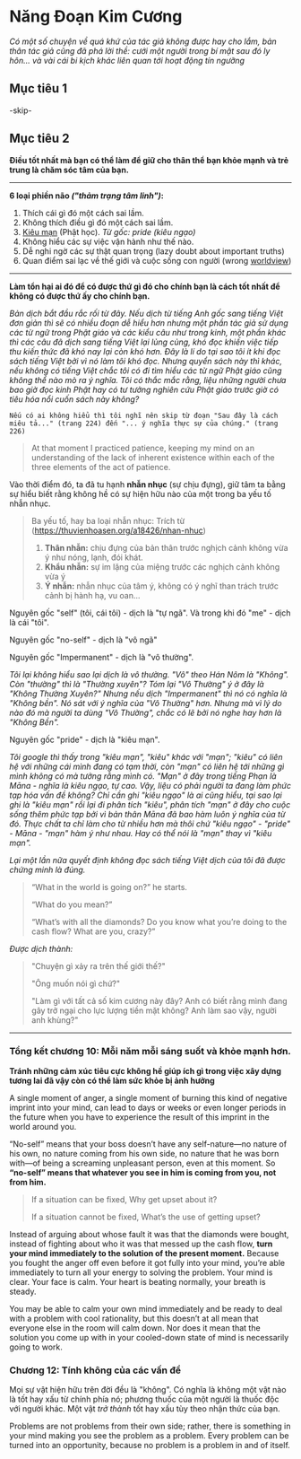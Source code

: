 # Năng Đoạn Kim Cương

*Có một số chuyện về quá khứ của tác giả không được hay cho lắm, bản thân tác giả cũng đã phá lời thề: cưới một người trong bí mật sau đó ly hôn... và vài cái bi kịch khác liên quan tới hoạt động tín ngưỡng*

## Mục tiêu 1
-skip-

## Mục tiêu 2

**Điều tốt nhất mà bạn có thể làm để giữ cho thân thể bạn khỏe mạnh và trẻ trung là chăm sóc tâm của bạn.**

---
**6 loại phiền não *("thảm trạng tâm linh")*:**

1. Thích cái gì đó một cách sai lầm.
2. Không thích điều gì đó một cách sai lầm.
3. [Kiêu mạn](https://thuvienhoasen.org/a7001/chuong-4-kieu-man-la-gi) (Phật học). *Từ gốc: pride (kiêu ngạo)* 
4. Không hiểu các sự việc vận hành như thế nào.
5. Dễ nghi ngờ các sự thật quan trọng (lazy doubt about important truths)
6. Quan điểm sai lạc về thế giới và cuộc sống con người (wrong [worldview](http://definr.com/world%20view))
---
**Làm tổn hại ai đó để có được thứ gì đó cho chính bạn là cách tốt nhất để không có được thứ ấy cho chính bạn.**

*Bản dịch bắt đầu rắc rối từ đây. Nếu dịch từ tiếng Anh gốc sang tiếng Việt đơn giản thì sẽ có nhiều đoạn dễ hiểu hơn nhưng một phần tác giả sử dụng các từ ngữ trong Phật giáo và các kiểu câu như trong kinh, một phần khác thì các câu đã dịch sang tiếng Việt lại lủng củng, khó đọc khiến việc tiếp thu kiến thức đã khó nay lại còn khó hơn. Đây là lí do tại sao tôi ít khi đọc sách tiếng Việt bởi vì nó làm tôi khó đọc. Nhưng quyển sách này thì khác, nếu không có tiếng Việt chắc tôi có đi tìm hiểu các từ ngữ Phật giáo cũng không thể nào mò ra ý nghĩa. Tôi có thắc mắc rằng, liệu những người chưa bao giờ đọc kinh Phật hay có tư tưởng nghiên cứu Phật giáo trước giờ có tiêu hóa nổi cuốn sách này không?*

`Nếu có ai không hiểu thì tôi nghĩ nên skip từ đoạn "Sau đây là cách miêu tả..." (trang 224) đến "... ý nghĩa thực sự của chúng." (trang 226)`

> At that moment I practiced patience, keeping my mind on an understanding of the lack of inherent existence within each of the three elements of the act of patience.

Vào thời điểm đó, ta đã tu hạnh **nhẫn nhục** (sự chịu đựng), giữ tâm ta bằng sự hiểu biết rằng không hề có sự hiện hữu nào của một trong ba yếu tố nhẫn nhục.

> Ba yếu tố, hay ba loại nhẫn nhục: Trích từ (https://thuvienhoasen.org/a18426/nhan-nhuc)
> 1. **Thân nhẫn:** chịu đựng của bản thân trước nghịch cảnh không vừa ý như nóng, lạnh, đói khát.
> 2. **Khẩu nhẫn:** sự im lặng của miệng trước các nghịch cảnh không vừa ý
> 3. **Ý nhẫn:** nhẫn nhục của tâm ý, không có ý nghĩ than trách trước cảnh bị hành hạ, vu oan...

Nguyên gốc "self" (tôi, cái tôi) - dịch là "tự ngã". Và trong khi đó "me" - dịch là cái "tôi".

Nguyên gốc "no-self" - dịch là "vô ngã"

Nguyên gốc "Impermanent" - dịch là "vô thường". 

*Tôi lại không hiểu sao lại dịch là vô thường. "Vô" theo Hán Nôm là "Không". Còn "thường" thì là "Thường xuyên"? Tóm lại "Vô Thường" ý ở đây là "Không Thường Xuyên?" Nhưng nếu dịch "Impermanent" thì nó có nghĩa là "Không bền". Nó sát với ý nghĩa của "Vô Thường" hơn. Nhưng mà vì lý do nào đó mà người ta dùng "Vô Thường", chắc có lẽ bởi nó nghe hay hơn là "Không Bền".*

Nguyên gốc "pride" - dịch là "kiêu mạn".

*Tôi google thì thấy trong "kiêu mạn", "kiêu" khác với "mạn"; "kiêu" có liên hệ với những cái mình đang có tạm thời, còn "mạn" có liên hệ tới những gì mình không có mà tưởng rằng mình có. "Mạn" ở đây trong tiếng Phạn là Māna - nghĩa là kiêu ngạo, tự cao. Vậy, liệu có phải người ta đang làm phức tạp hóa vấn đề không? Chỉ cần ghi "kiêu ngạo" là ai cũng hiểu, tại sao lại ghi là "kiêu mạn" rồi lại đi phân tích "kiêu", phân tích "mạn" ở đây cho cuộc sống thêm phức tạp bởi vì bản thân Māna đã bao hàm luôn ý nghĩa của từ đó. Thực chất ta chỉ làm cho từ nhiều hơn mà thôi chứ "kiêu ngạo" - "pride" - Māna - "mạn" hàm ý như nhau. Hay có thể nói là "mạn" thay vì "kiêu mạn".*

*Lại một lần nữa quyết định không đọc sách tiếng Việt dịch của tôi đã được chứng minh là đúng.*

> “What in the world is going on?” he starts.
>
> “What do you mean?”
>
> “What’s with all the diamonds? Do you know what you’re doing to the cash flow? What are you, crazy?”

*Được dịch thành:*

>"Chuyện gì xảy ra trên thế giới thế?"
>
> "Ông muốn nói gì chứ?"
>
> "Làm gì với tất cả số kim cương này đây? Anh có biết rằng mình đang gây trở ngại cho lực lượng tiền mặt không? Anh làm sao vậy, người anh khùng?"
---

### Tổng kết chương 10: Mỗi năm mỗi sáng suốt và khỏe mạnh hơn.

**Tránh những cảm xúc tiêu cực không hề giúp ích gì trong việc xây dựng tương lai đã vậy còn có thể làm sức khỏe bị ảnh hưởng**

A single moment of anger, a single moment of burning this kind of negative imprint into your mind, can lead to days or weeks or even longer periods in the future when you have to experience the result of this imprint in the world around you.

“No-self” means that your boss doesn’t have any self-nature—no nature of his own, no nature coming from his own side, no nature that he was born with—of being a screaming unpleasant person, even at this moment. So **“no-self” means that whatever you see in him is coming from you, not from him.**

> If a situation can be fixed, Why get upset about it?
> 
> If a situation cannot be fixed, What’s the use of getting upset?

Instead of arguing about whose fault it was that the diamonds were bought, instead of fighting about who it was that messed up the cash flow, **turn your mind immediately to the solution of the present moment.** Because you fought the anger off even before it got fully into your mind, you’re able immediately to turn all your energy to solving the problem. Your mind is clear. Your face is calm. Your heart is beating normally, your breath is steady.

You may be able to calm your own mind immediately and be ready to deal with a problem with cool rationality, but this doesn’t at all mean that everyone else in the room will calm down. Nor does it mean that the solution you come up with in your cooled-down state of mind is necessarily going to work.

### Chương 12:  Tính không của các vấn đề

Mọi sự vật hiện hữu trên đời đều là "không". Có nghĩa là không một vật nào là tốt hay xấu từ chính phía nó; phương thuốc của một người là thuốc độc với người khác. Một vật *trở thành* tốt hay xấu tùy theo nhận thức của bạn.

Problems are not problems from their own side; rather, there is something in your mind making you see the problem as a problem. Every problem can be turned into an opportunity, because no problem is a problem in and of itself.
